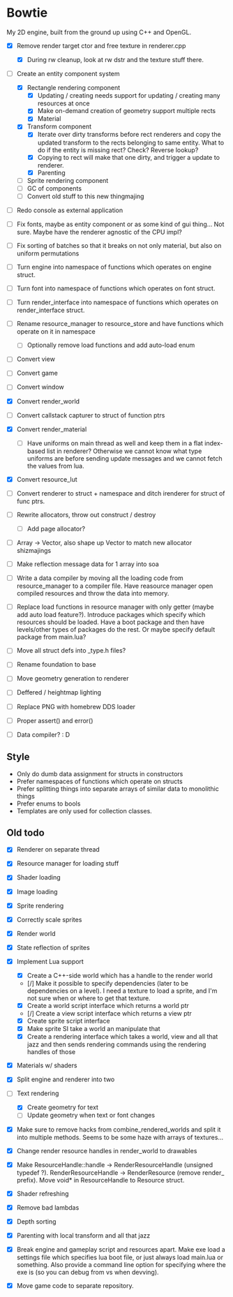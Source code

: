 Bowtie
======

My 2D engine, built from the ground up using C++ and OpenGL.


- [x] Remove render target ctor and free texture in renderer.cpp
    - [x] During rw cleanup, look at rw dstr and the texture stuff there.

- [ ] Create an entity component system
    - [x] Rectangle rendering component
        - [x] Updating / creating needs support for updating / creating many resources at once
        - [x] Make on-demand creation of geometry support multiple rects
        - [x] Material
    - [x] Transform component
        - [x] Iterate over dirty transforms before rect renderers and copy the updated transform to the rects belonging to same entity. What to do if the entity is missing rect? Check? Reverse lookup?
        - [x] Copying to rect will make that one dirty, and trigger a update to renderer.
        - [x] Parenting
    - [ ] Sprite rendering component
    - [ ] GC of components
    - [ ] Convert old stuff to this new thingmajing

- [ ] Redo console as external application
- [ ] Fix fonts, maybe as entity component or as some kind of gui thing... Not sure. Maybe have the renderer agnostic of the CPU impl?
- [ ] Fix sorting of batches so that it breaks on not only material, but also on uniform permutations
- [ ] Turn engine into namespace of functions which operates on engine struct.
- [ ] Turn font into namespace of functions which operates on font struct.
- [ ] Turn render_interface into namespace of functions which operates on render_interface struct.
- [ ] Rename resource_manager to resource_store and have functions which operate on it in namespace
    - [ ] Optionally remove load functions and add auto-load enum
- [ ] Convert view
- [ ] Convert game
- [ ] Convert window
- [x] Convert render_world
- [ ] Convert callstack capturer to struct of function ptrs
- [x] Convert render_material
    - [ ] Have uniforms on main thread as well and keep them in a flat index-based list in renderer? Otherwise we cannot know what type uniforms are before sending update messages and we cannot fetch the values from lua.
- [x] Convert resource_lut
- [ ] Convert renderer to struct + namespace and ditch irenderer for struct of func ptrs.
- [ ] Rewrite allocators, throw out construct / destroy
    - [ ] Add page allocator?
- [ ] Array -> Vector, also shape up Vector to match new allocator shizmajings
- [ ] Make reflection message data for 1 array into soa
- [ ] Write a data compiler by moving all the loading code from resource_manager to a compiler file. Have reasource manager open compiled resources and
        throw the data into memory.
- [ ] Replace load functions in resource manager with only getter (maybe add auto load feature?). Introduce packages which specify which resources should be loaded. Have a boot package and then have levels/other types of packages do the rest. Or maybe specify default package from main.lua?
- [ ] Move all struct defs into _type.h files?
- [ ] Rename foundation to base
- [ ] Move geometry generation to renderer
- [ ] Deffered / heightmap lighting
- [ ] Replace PNG with homebrew DDS loader
- [ ] Proper assert() and error()
- [ ] Data compiler? : D


## Style

- Only do dumb data assignment for structs in constructors
- Prefer namespaces of functions which operate on structs
- Prefer splitting things into separate arrays of similar data to monolithic things
- Prefer enums to bools
- Templates are only used for collection classes.


## Old todo

* [x] Renderer on separate thread
* [x] Resource manager for loading stuff
* [x] Shader loading
* [x] Image loading
* [x] Sprite rendering
* [x] Correctly scale sprites
* [x] Render world
* [x] State reflection of sprites
* [x] Implement Lua support
    * [x] Create a C++-side world which has a handle to the render world
    * [/] Make it possible to specify dependencies (later to be dependencies on a level). I need a texture to load a sprite, and I'm not sure when or where to get that texture.
    * [x] Create a world script interface which returns a world ptr
    * [/] Create a view script interface which returns a view ptr
    * [x] Create sprite script interface
    * [x] Make sprite SI take a world an manipulate that
    * [x] Create a rendering interface which takes a world, view and all that jazz and then sends rendering commands using the rendering handles of those
* [x] Materials w/ shaders
* [x] Split engine and renderer into two
* [ ] Text rendering
    * [x] Create geometry for text
    * [ ] Update geometry when text or font changes
* [x] Make sure to remove hacks from combine_rendered_worlds and split it into multiple methods. Seems to be  some haze with arrays of textures...
* [x] Change render resource handles in render_world to drawables
* [x] Make ResourceHandle::handle -> RenderResourceHandle (unsigned typedef ?). RenderResourceHandle -> RenderResource (remove render_ prefix). Move void* in ResourceHandle to Resource struct.
* [x] Shader refreshing
* [x] Remove bad lambdas
* [x] Depth sorting
* [x] Parenting with local transform and all that jazz
* [x] Break engine and gameplay script and resources apart. Make exe load a settings file which specifies lua boot file, or just always load main.lua or something. Also provide a command line option for specifying where the exe is (so you can debug from vs when devving).
* [x] Move game code to separate repository.

